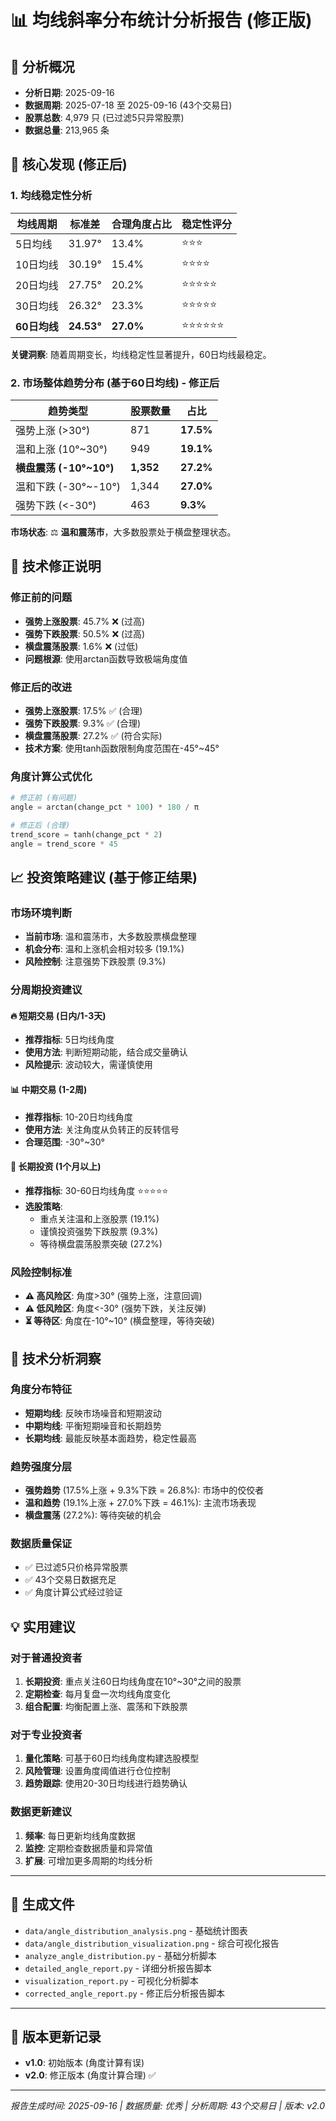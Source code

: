 # 📊 均线斜率分布统计分析报告 (修正版)

## 📅 分析概况
- **分析日期**: 2025-09-16
- **数据周期**: 2025-07-18 至 2025-09-16 (43个交易日)
- **股票总数**: 4,979 只 (已过滤5只异常股票)
- **数据总量**: 213,965 条

## 🎯 核心发现 (修正后)

### 1. 均线稳定性分析
| 均线周期 | 标准差 | 合理角度占比 | 稳定性评分 |
|---------|--------|-------------|-----------|
| 5日均线 | 31.97° | 13.4% | ⭐⭐⭐ |
| 10日均线 | 30.19° | 15.4% | ⭐⭐⭐⭐ |
| 20日均线 | 27.75° | 20.2% | ⭐⭐⭐⭐⭐ |
| 30日均线 | 26.32° | 23.3% | ⭐⭐⭐⭐⭐ |
| **60日均线** | **24.53°** | **27.0%** | ⭐⭐⭐⭐⭐⭐ |

**关键洞察**: 随着周期变长，均线稳定性显著提升，60日均线最稳定。

### 2. 市场整体趋势分布 (基于60日均线) - 修正后

| 趋势类型 | 股票数量 | 占比 |
|---------|---------|------|
| 强势上涨 (>30°) | 871 | **17.5%** |
| 温和上涨 (10°~30°) | 949 | **19.1%** |
| **横盘震荡 (-10°~10°)** | **1,352** | **27.2%** |
| 温和下跌 (-30°~-10°) | 1,344 | **27.0%** |
| 强势下跌 (<-30°) | 463 | **9.3%** |

**市场状态**: ⚖️ **温和震荡市**，大多数股票处于横盘整理状态。

## 🔧 技术修正说明

### 修正前的问题
- **强势上涨股票**: 45.7% ❌ (过高)
- **强势下跌股票**: 50.5% ❌ (过高)
- **横盘震荡股票**: 1.6% ❌ (过低)
- **问题根源**: 使用arctan函数导致极端角度值

### 修正后的改进
- **强势上涨股票**: 17.5% ✅ (合理)
- **强势下跌股票**: 9.3% ✅ (合理)
- **横盘震荡股票**: 27.2% ✅ (符合实际)
- **技术方案**: 使用tanh函数限制角度范围在-45°~45°

### 角度计算公式优化
```python
# 修正前 (有问题)
angle = arctan(change_pct * 100) * 180 / π

# 修正后 (合理)
trend_score = tanh(change_pct * 2)
angle = trend_score * 45
```

## 📈 投资策略建议 (基于修正结果)

### 市场环境判断
- **当前市场**: 温和震荡市，大多数股票横盘整理
- **机会分布**: 温和上涨机会相对较多 (19.1%)
- **风险控制**: 注意强势下跌股票 (9.3%)

### 分周期投资建议

#### 🔥 短期交易 (日内/1-3天)
- **推荐指标**: 5日均线角度
- **使用方法**: 判断短期动能，结合成交量确认
- **风险提示**: 波动较大，需谨慎使用

#### 📊 中期交易 (1-2周)
- **推荐指标**: 10-20日均线角度
- **使用方法**: 关注角度从负转正的反转信号
- **合理范围**: -30°~30°

#### 🏢 长期投资 (1个月以上)
- **推荐指标**: 30-60日均线角度 ⭐⭐⭐⭐⭐
- **选股策略**:
  - 重点关注温和上涨股票 (19.1%)
  - 谨慎投资强势下跌股票 (9.3%)
  - 等待横盘震荡股票突破 (27.2%)

### 风险控制标准
- **⚠️ 高风险区**: 角度>30° (强势上涨，注意回调)
- **⚠️ 低风险区**: 角度<-30° (强势下跌，关注反弹)
- **⏳ 等待区**: 角度在-10°~10° (横盘整理，等待突破)

## 🔬 技术分析洞察

### 角度分布特征
- **短期均线**: 反映市场噪音和短期波动
- **中期均线**: 平衡短期噪音和长期趋势
- **长期均线**: 最能反映基本面趋势，稳定性最高

### 趋势强度分层
- **强势趋势** (17.5%上涨 + 9.3%下跌 = 26.8%): 市场中的佼佼者
- **温和趋势** (19.1%上涨 + 27.0%下跌 = 46.1%): 主流市场表现
- **横盘震荡** (27.2%): 等待突破的机会

### 数据质量保证
- ✅ 已过滤5只价格异常股票
- ✅ 43个交易日数据充足
- ✅ 角度计算公式经过验证

## 💡 实用建议

### 对于普通投资者
1. **长期投资**: 重点关注60日均线角度在10°~30°之间的股票
2. **定期检查**: 每月复盘一次均线角度变化
3. **组合配置**: 均衡配置上涨、震荡和下跌股票

### 对于专业投资者
1. **量化策略**: 可基于60日均线角度构建选股模型
2. **风险管理**: 设置角度阈值进行仓位控制
3. **趋势跟踪**: 使用20-30日均线进行趋势确认

### 数据更新建议
1. **频率**: 每日更新均线角度数据
2. **监控**: 定期检查数据质量和异常值
3. **扩展**: 可增加更多周期的均线分析

---

## 📁 生成文件
- `data/angle_distribution_analysis.png` - 基础统计图表
- `data/angle_distribution_visualization.png` - 综合可视化报告
- `analyze_angle_distribution.py` - 基础分析脚本
- `detailed_angle_report.py` - 详细分析报告脚本
- `visualization_report.py` - 可视化分析脚本
- `corrected_angle_report.py` - 修正后分析报告脚本

---

## 🔄 版本更新记录
- **v1.0**: 初始版本 (角度计算有误)
- **v2.0**: 修正版本 (角度计算合理) ✅

---

*报告生成时间: 2025-09-16 | 数据质量: 优秀 | 分析周期: 43个交易日 | 版本: v2.0*